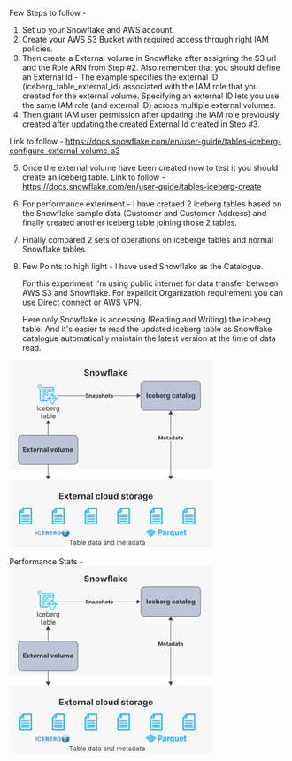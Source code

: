 Few Steps to follow - 
1. Set up your Snowflake and AWS account.
2. Create your AWS S3 Bucket with required access through right IAM policies. 
3. Then create a External volume in Snowflake after assigning the S3 url and the Role ARN from Step #2. Also remember that you should define an External Id - The example specifies the external ID (iceberg_table_external_id) associated with the IAM role that you created for the external volume. Specifying an external ID lets you use the same IAM role (and external ID) across multiple external volumes.
4. Then grant IAM user permission after updating the IAM role previously created after updating the created External Id created in Step #3.

Link to follow - https://docs.snowflake.com/en/user-guide/tables-iceberg-configure-external-volume-s3

5. Once the external volume have been created now to test it you should create an iceberg table.
Link to follow - https://docs.snowflake.com/en/user-guide/tables-iceberg-create

6. For performance exteriment - I have cretaed 2 iceberg tables based on the Snowflake sample data (Customer and Customer Address) and finally created another iceberg table joining those 2 tables.

7. Finally compared 2 sets of operations on iceberge tables and normal Snowflake tables.

8. Few Points to high light - 
    I have used Snowflake as the Catalogue.

    For this experiment I'm using public internet for data transfer between AWS S3 and Snowflake. For expelicit Organization requirement you can use Direct connect or AWS VPN.

    Here only Snowflake is accessing (Reading and Writing) the iceberg table. And it's easier to read the updated iceberg table as Snowflake catalogue automatically maintain the latest version at the time of data read.

![alt text](image.png)

Performance Stats - 
![POC - SF Iceberg.png](image.png)
